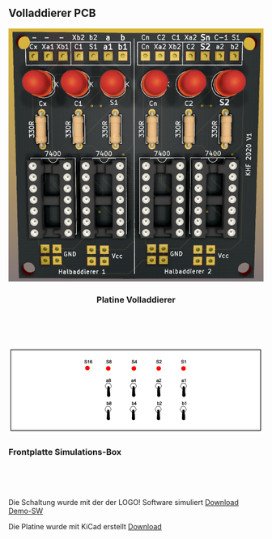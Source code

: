 ## Volladdierer PCB

![image](https://github.com/frankyhub/png/blob/master/Volladdierer.png)

### <center>Platine Volladdierer</center>

<br>
<br>
<br>

![image](https://github.com/frankyhub/png/blob/master/Frontplatte.png)

### Frontplatte Simulations-Box


<br>
<br>
<br>


Die Schaltung wurde mit der der LOGO! Software simuliert
[Download Demo-SW](https://new.siemens.com/global/de/produkte/automatisierung/systeme/industrie/sps/logo/logo-software.html)

Die Platine wurde mit KiCad erstellt [Download](https://kicad.org/download/)
